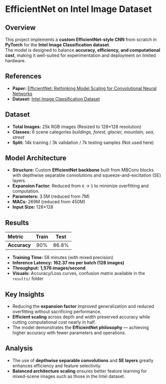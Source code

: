 
# EfficientNet on Intel Image Dataset

## Overview
This project implements a **custom EfficientNet-style CNN** from scratch in **PyTorch** for the **Intel Image Classification dataset**.  
The model is designed to balance **accuracy, efficiency, and computational cost**, making it well-suited for experimentation and deployment on limited hardware.

## References
- **Paper:** [EfficientNet: Rethinking Model Scaling for Convolutional Neural Networks](https://arxiv.org/abs/1905.11946)  
- **Dataset:** [Intel Image Classification Dataset](https://www.kaggle.com/datasets/puneet6060/intel-image-classification)

## Dataset
- **Total Images:** 25k RGB images (Resized to 128×128 resolution)  
- **Classes:** 6 scene categories  *buildings, forest, glacier, mountain, sea, street*  
- **Split:** 14k training / 3k validation / 7k testing samples (Not used here)

## Model Architecture
- **Structure:** Custom **EfficientNet backbone** built from MBConv blocks with depthwise separable convolutions and squeeze-and-excitation (SE) layers.  
- **Expansion Factor:** Reduced from `6` → `5` to minimize overfitting and computation.  
- **Parameters:** 3.5M (reduced from 7M)  
- **MACs:** 269M (reduced from 450M)  
- **Input Size:** 128×128 

## Results
| Metric | Train | Test |
|:--------|:-------:|:------:|
| **Accuracy** | 90% | 86.8% |

- **Training Time:** 58 minutes (with mixed precision)
- **Inference Latency:** **162.37 ms per batch (128 images)**  
- **Throughput:** **1,576 images/second**
- **Visuals:** Accuracy/Loss curves, confusion matrix available in the `results/` folder  

## Key Insights
- Reducing the **expansion factor** improved generalization and reduced overfitting without sacrificing performance.  
- **Efficient scaling** across depth and width preserved accuracy while cutting computational cost nearly in half.  
- The model demonstrates the **EfficientNet philosophy** — achieving higher accuracy with fewer parameters and operations.  

## Analysis
- The use of **depthwise separable convolutions** and **SE layers** greatly enhances efficiency and feature selectivity.  
- **Balanced architecture scaling** ensures better feature learning for mixed-scene images such as those in the Intel dataset.
